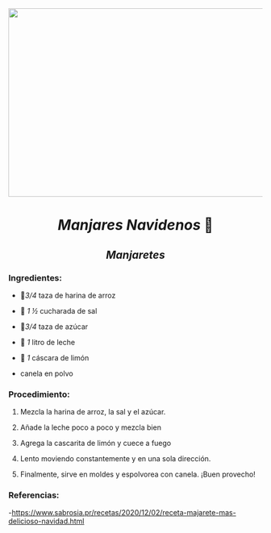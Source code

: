 <div align="center">
<img src= "https://www.top10puertorico.com/wp-content/uploads/2018/12/maxresdefault-3-1.jpg" width= "800" height= "374"  />

# *Manjares Navidenos* 🎄
## *Manjaretes*

</div>

### Ingredientes:  
- 🍚*3/4* taza de harina de arroz

- 🧂 *1 ½* cucharada de sal

- 🍠*3/4* taza de azúcar

- 🥛 *1* litro de leche

- 🍋 *1* cáscara de limón 

- canela en polvo
### Procedimiento: 
1. Mezcla la harina de arroz, la sal y el azúcar.
 
2. Añade la leche poco a poco y mezcla bien

3. Agrega la cascarita de limón y cuece a fuego 

5. Lento moviendo constantemente y en una sola dirección. 

6. Finalmente, sirve en moldes y espolvorea con canela. ¡Buen provecho!

### Referencias: 
-https://www.sabrosia.pr/recetas/2020/12/02/receta-majarete-mas-delicioso-navidad.html

